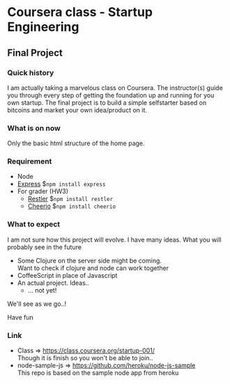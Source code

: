 # Coursera class - Startup Engineering
## Final Project

### Quick history
I am actually taking a marvelous class on Coursera. The instructor(s) guide you through every step of getting the foundation up and running for you own startup.
The final project is to build a simple selfstarter based on bitcoins and market your own idea/product on it.

### What is on now
Only the basic html structure of the home page.

### Requirement 
* Node
* [Express](http://expressjs.com/ "Express Doc") $`npm install express`  
* For grader (HW3)
    * [Restler](https://github.com/danwrong/restler, "Restler on Github") $`npm install restler`
    * [Cheerio](https://github.com/MatthewMueller/cheerio, "Cheerio on Github") $`npm install cheerio`


### What to expect
I am not sure how this project will evolve. I have many ideas. What you will probably see in the future
- Some Clojure on the server side might be coming.  
  Want to check if clojure and node can work together
- CoffeeScript in place of Javascript
- An actual project. Ideas..
    - ... not yet!

We'll see as we go..!

Have fun

### Link
* Class => https://class.coursera.org/startup-001/  
Though it is finish so you won't be able to join..
* node-sample-js => https://github.com/heroku/node-js-sample  
This repo is based on the sample node app from heroku
